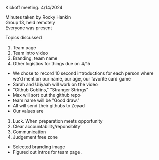 Kickoff meeting. 4/14/2024

Minutes taken by Rocky Hankin <br>
Group 13, held remotely <br>
Everyone was present <br>

Topics discussed
1. Team page 
2. Team intro video 
3. Branding, team name
4. Other logistics for things due on 4/15

- We chose to record 10 second introductions for each person where we'd mention our name, our age, our favorite card game
- Sarah and Uliyaah will work on the video
- "Github Goblins," "Stranger Strings"
- Max will sort out the github repo
- team name will be "Good draw."
- All will send their githubs to Zeyad
- Our values are
1. Luck. When preparation meets opportunity
2. Clear accountability/reponsiblity
3. Communication
4. Judgement free zone
- Selected branding image
- Figured out intros for team page.
